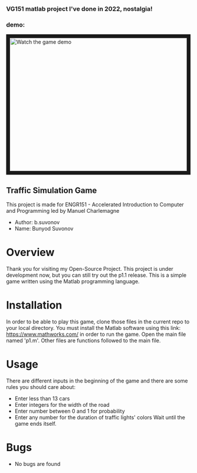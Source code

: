 ### VG151 matlab project I've done in 2022, nostalgia!

### demo:
<a href="https://youtu.be/G2oDc8FMyRg" target="_blank">
 <img src="http://img.youtube.com/vi/G2oDc8FMyRg/default.jpg" alt="Watch the game demo" width="480" height="360" border="10" />
</a>

## Traffic Simulation Game
This project is made for ENGR151 - Accelerated Introduction to Computer and Programming led by Manuel Charlemagne

- Author: b.suvonov
- Name: Bunyod Suvonov

# Overview
Thank you for visiting my Open-Source Project. This project is under development now, but you can still try out the p1.1 release. This is a simple game written using the Matlab programming language.
# Installation
In order to be able to play this game, clone those files in the current repo to your local directory. You must install the Matlab software using this link: https://www.mathworks.com/ in order to run the game. Open the main file named 'p1.m'. Other files are functions followed to the main file.
# Usage
There are different inputs in the beginning of the game and there are some rules you should care about:
- Enter less than 13 cars
- Enter integers for the width of the road
- Enter number between 0 and 1 for probability
- Enter any number for the duration of traffic lights' colors
Wait until the game ends itself.
# Bugs
- No bugs are found
